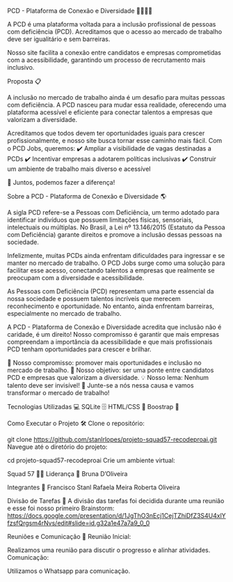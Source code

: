 ﻿PCD - Plataforma de Conexão e Diversidade 🦾🦿👩‍🦽

A PCD é uma plataforma voltada para a inclusão profissional de pessoas com deficiência (PCD). Acreditamos que o acesso ao mercado de trabalho deve ser igualitário e sem barreiras.

Nosso site facilita a conexão entre candidatos e empresas comprometidas com a acessibilidade, garantindo um processo de recrutamento mais inclusivo.



Proposta 📋

A inclusão no mercado de trabalho ainda é um desafio para muitas pessoas com deficiência. A PCD nasceu para mudar essa realidade, oferecendo uma plataforma acessível e eficiente para conectar talentos a empresas que valorizam a diversidade.

Acreditamos que todos devem ter oportunidades iguais para crescer profissionalmente, e nosso site busca tornar esse caminho mais fácil. Com o PCD Jobs, queremos:
✔️ Ampliar a visibilidade de vagas destinadas a PCDs
✔️ Incentivar empresas a adotarem políticas inclusivas
✔️ Construir um ambiente de trabalho mais diverso e acessível

📢 Juntos, podemos fazer a diferença!

Sobre a PCD - Plataforma de Conexão e Diversidade 🌎

A sigla PCD refere-se a Pessoas com Deficiência, um termo adotado para identificar indivíduos que possuem limitações físicas, sensoriais, intelectuais ou múltiplas. No Brasil, a Lei nº 13.146/2015 (Estatuto da Pessoa com Deficiência) garante direitos e promove a inclusão dessas pessoas na sociedade.

Infelizmente, muitas PCDs ainda enfrentam dificuldades para ingressar e se manter no mercado de trabalho. O PCD Jobs surge como uma solução para facilitar esse acesso, conectando talentos a empresas que realmente se preocupam com a diversidade e acessibilidade.

As Pessoas com Deficiência (PCD) representam uma parte essencial da nossa sociedade e possuem talentos incríveis que merecem reconhecimento e oportunidade. No entanto, ainda enfrentam barreiras, especialmente no mercado de trabalho.

A PCD - Plataforma de Conexão e Diversidade acredita que inclusão não é caridade, é um direito! Nosso compromisso é garantir que mais empresas compreendam a importância da acessibilidade e que mais profissionais PCD tenham oportunidades para crescer e brilhar.

🔹 Nosso compromisso: promover mais oportunidades e inclusão no mercado de trabalho.
🔹 Nosso objetivo: ser uma ponte entre candidatos PCD e empresas que valorizam a diversidade.
💡 Nosso lema: Nenhum talento deve ser invisível!
📢 Junte-se a nós nessa causa e vamos transformar o mercado de trabalho!

Tecnologias Utilizadas 💻
SQLite 🗄️
HTML/CSS 🎨
Boostrap 📜

Como Executar o Projeto 🛠️
Clone o repositório:

git clone https://github.com/stanlrlopes/projeto-squad57-recodeproai.git
Navegue até o diretório do projeto:

cd projeto-squad57-recodeproai
Crie um ambiente virtual:

Squad 57 👩‍💻
Liderança 🌟
Bruna D’Oliveira

Integrantes 🌟
Francisco Stanl
Rafaela Meira
Roberta Oliveira

Divisão de Tarefas 🔄
A divisão das tarefas foi decidida durante uma reunião e esse foi nosso primeiro Brainstorm: https://docs.google.com/presentation/d/1JgThO3nEcj1CejTZhiDfZ3S4U4xlYfzsfQrgsm4rNvs/edit#slide=id.g32a1e47a7a9_0_0

Reuniões e Comunicação 📅
Reunião Inicial:

Realizamos uma reunião para discutir o progresso e alinhar atividades. 
Comunicação:


Utilizamos o Whatsapp para comunicação. 
